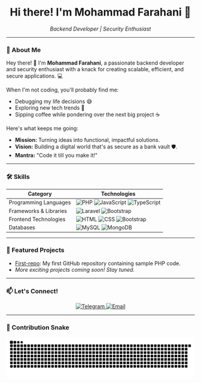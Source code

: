 <h1 align="center">Hi there! I'm Mohammad Farahani 👋</h1>
<p align="center">
  <em>Backend Developer | Security Enthusiast</em>
</p>

---

### 🚀 About Me  
Hey there! 👋 I'm **Mohammad Farahani**, a passionate backend developer and security enthusiast with a knack for creating scalable, efficient, and secure applications. 💻  

When I'm not coding, you'll probably find me:  
- Debugging my life decisions 😅  
- Exploring new tech trends 🚀  
- Sipping coffee while pondering over the next big project ☕  

Here's what keeps me going:  
- **Mission:** Turning ideas into functional, impactful solutions.  
- **Vision:** Building a digital world that's as secure as a bank vault 🛡️.  
- **Mantra:** "Code it till you make it!"  

---

### 🛠 Skills  
<div align="center">

| **Category**           | **Technologies**                                                                 |
|-------------------------|---------------------------------------------------------------------------------|
| Programming Languages   | ![PHP](https://img.shields.io/badge/-PHP-777BB4?logo=php&logoColor=white) ![JavaScript](https://img.shields.io/badge/-JavaScript-F7DF1E?logo=javascript&logoColor=black) ![TypeScript](https://img.shields.io/badge/-TypeScript-3178C6?logo=typescript&logoColor=white) |
| Frameworks & Libraries  | ![Laravel](https://img.shields.io/badge/-Laravel-FF2D20?logo=laravel&logoColor=white) ![Bootstrap](https://img.shields.io/badge/-Bootstrap-7952B3?logo=bootstrap&logoColor=white) |
| Frontend Technologies   | ![HTML](https://img.shields.io/badge/-HTML5-E34F26?logo=html5&logoColor=white) ![CSS](https://img.shields.io/badge/-CSS3-1572B6?logo=css3&logoColor=white) ![Bootstrap](https://img.shields.io/badge/-Bootstrap-7952B3?logo=bootstrap&logoColor=white) |
| Databases               | ![MySQL](https://img.shields.io/badge/-MySQL-4479A1?logo=mysql&logoColor=white) ![MongoDB](https://img.shields.io/badge/-MongoDB-47A248?logo=mongodb&logoColor=white) |

</div>

---

### 📂 Featured Projects  
- [First-repo](https://github.com/iMhMdMz/First-repo): My first GitHub repository containing sample PHP code.  
- _More exciting projects coming soon! Stay tuned._  

---

### 📫 Let's Connect!  
<div align="center">
  <a href="https://t.me/imhmdmzdev">
    <img src="https://img.shields.io/badge/Telegram-26A5E4?style=for-the-badge&logo=telegram&logoColor=white" alt="Telegram">
  </a>
  <a href="mailto:imhmdmzdev@gmail.com">
    <img src="https://img.shields.io/badge/Email-D14836?style=for-the-badge&logo=gmail&logoColor=white" alt="Email">
  </a>
</div>

---

### 🐍 Contribution Snake  
<div align="center">
  <img src="https://raw.githubusercontent.com/imrrobat/imrrobat/d1b244e170d2b75fdc3efd499eaaaf163f7a617e/images/github-contribution-grid-snake.svg" alt="Contribution Snake Animation">
</div>
